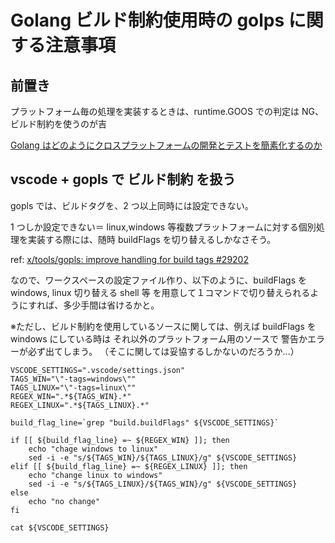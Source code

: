 # Golang ビルド制約使用時の golps に関する注意事項

## 前置き

プラットフォーム毎の処理を実装するときは、runtime.GOOS での判定は NG、 ビルド制約を使うのが吉

[Golang はどのようにクロスプラットフォームの開発とテストを簡素化するのか](https://qiita.com/KentOhwada_AlibabaCloudJapan/items/59c1053b3eec189318de#os%E3%81%A8%E3%82%A2%E3%83%BC%E3%82%AD%E3%83%86%E3%82%AF%E3%83%81%E3%83%A3)

## vscode + gopls で ビルド制約 を扱う

gopls では、ビルドタグを、2 つ以上同時には設定できない。

1 つしか設定できない＝ linux,windows 等複数プラットフォームに対する個別処理を実装する際には、随時 buildFlags を切り替えるしかなさそう。

ref: [x/tools/gopls: improve handling for build tags #29202](https://github.com/golang/go/issues/29202#issuecomment-1013455808)

なので、ワークスペースの設定ファイル作り、以下のように、buildFlags を windows, linux 切り替える shell 等 を用意して１コマンドで切り替えられるようにすれば、多少手間は省けるかと。

※ただし、ビルド制約を使用しているソースに関しては、例えば buildFlags を windows にしている時は それ以外のプラットフォーム用のソースで 警告かエラーが必ず出てしまう。 （そこに関しては妥協するしかないのだろうか…）

```shell
VSCODE_SETTINGS=".vscode/settings.json"
TAGS_WIN="\"-tags=windows\""
TAGS_LINUX="\"-tags=linux\""
REGEX_WIN=".*${TAGS_WIN}.*"
REGEX_LINUX=".*${TAGS_LINUX}.*"

build_flag_line=`grep "build.buildFlags" ${VSCODE_SETTINGS}`

if [[ ${build_flag_line} =~ ${REGEX_WIN} ]]; then
    echo "chage windows to linux"
    sed -i -e "s/${TAGS_WIN}/${TAGS_LINUX}/g" ${VSCODE_SETTINGS}
elif [[ ${build_flag_line} =~ ${REGEX_LINUX} ]]; then
    echo "change linux to windows"
    sed -i -e "s/${TAGS_LINUX}/${TAGS_WIN}/g" ${VSCODE_SETTINGS}
else
    echo "no change"
fi

cat ${VSCODE_SETTINGS}
```
